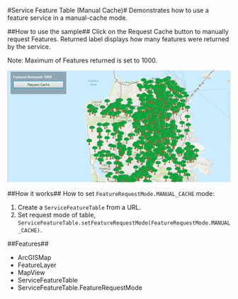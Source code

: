 #Service Feature Table (Manual Cache)#
Demonstrates how to use a feature service in a manual-cache mode.

##How to use the sample##
Click on the Request Cache button to manually request Features. Returned label displays how many features were returned by the service.

Note: Maximum of Features returned is set to 1000.

![](ServiceFeatureTableManualCache.png)

##How it works##
How to set `FeatureRequestMode.MANUAL_CACHE` mode:

1. Create a `ServiceFeatureTable` from a URL.
2. Set request mode of table, `ServiceFeatureTable.setFeatureRequestMode(FeatureRequestMode.MANUAL_CACHE)`.

##Features##
- ArcGISMap
- FeatureLayer
- MapView
- ServiceFeatureTable
- ServiceFeatureTable.FeatureRequestMode
